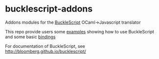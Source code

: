 # bucklescript-addons
Addons modules for the [BuckleScript](https://github.com/bloomberg/bucklescript) OCaml->Javascript translator


This repo provide users some [examples](./examples) showing how to use
BuckleScript and some basic [bindings](./bindings)

For documentation of BuckleScript, see
http://bloomberg.github.io/bucklescript/

